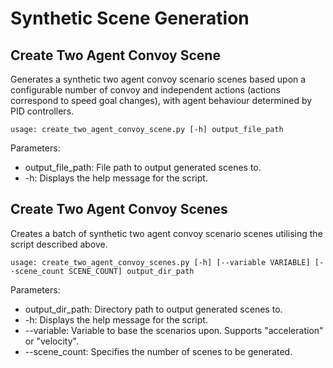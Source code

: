 # Synthetic Scene Generation

## Create Two Agent Convoy Scene
Generates a synthetic two agent convoy scenario scenes based upon a configurable number of convoy and independent actions (actions correspond to speed goal changes), with agent behaviour determined by PID controllers.

    usage: create_two_agent_convoy_scene.py [-h] output_file_path
    
Parameters:
* output_file_path: File path to output generated scenes to.
* -h: Displays the help message for the script.

## Create Two Agent Convoy Scenes
Creates a batch of synthetic two agent convoy scenario scenes utilising the script described above.

    usage: create_two_agent_convoy_scenes.py [-h] [--variable VARIABLE] [--scene_count SCENE_COUNT] output_dir_path
    
Parameters:
* output_dir_path: Directory path to output generated scenes to.
* -h: Displays the help message for the script.
* --variable: Variable to base the scenarios upon. Supports "acceleration" or "velocity".
* --scene_count: Specifies the number of scenes to be generated.
